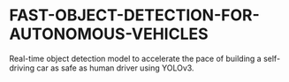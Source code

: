 # FAST-OBJECT-DETECTION-FOR-AUTONOMOUS-VEHICLES
Real-time object detection model to accelerate the pace of building a self-driving car as safe as human driver using YOLOv3.
